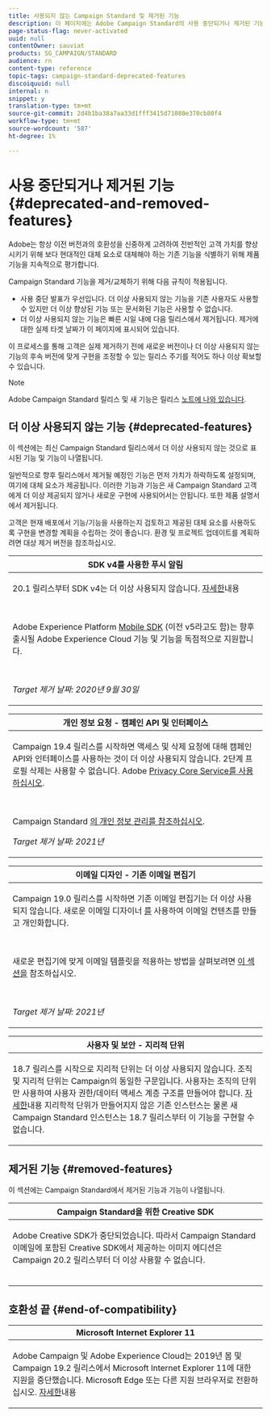 ```yaml
---
title: 사용되지 않는 Campaign Standard 및 제거된 기능
description: 이 페이지에는 Adobe Campaign Standard의 사용 중단되거나 제거된 기능이 나열됩니다.
page-status-flag: never-activated
uuid: null
contentOwner: sauviat
products: SG_CAMPAIGN/STANDARD
audience: rn
content-type: reference
topic-tags: campaign-standard-deprecated-features
discoiquuid: null
internal: n
snippet: y
translation-type: tm+mt
source-git-commit: 2d4b1ba38a7aa33d1fff3415d71080e370cb80f4
workflow-type: tm+mt
source-wordcount: '587'
ht-degree: 1%

---
```



# 사용 중단되거나 제거된 기능 {#deprecated-and-removed-features}

Adobe는 항상 이전 버전과의 호환성을 신중하게 고려하여 전반적인 고객 가치를 향상시키기 위해 보다 현대적인 대체 요소로 대체해야 하는 기존 기능을 식별하기 위해 제품 기능을 지속적으로 평가합니다.

Campaign Standard 기능을 제거/교체하기 위해 다음 규칙이 적용됩니다.

* 사용 중단 발표가 우선입니다. 더 이상 사용되지 않는 기능을 기존 사용자도 사용할 수 있지만 더 이상 향상된 기능 또는 문서화된 기능은 사용할 수 없습니다.
* 더 이상 사용되지 않는 기능은 빠른 시일 내에 다음 릴리스에서 제거됩니다. 제거에 대한 실제 타겟 날짜가 이 페이지에 표시되어 있습니다.

이 프로세스를 통해 고객은 실제 제거하기 전에 새로운 버전이나 더 이상 사용되지 않는 기능의 후속 버전에 맞게 구현을 조정할 수 있는 릴리스 주기를 적어도 하나 이상 확보할 수 있습니다.

>[!NOTE]
>Adobe Campaign Standard 릴리스 및 새 기능은 릴리스 [노트에 나와 있습니다](../../rn/using/release-notes.md).


## 더 이상 사용되지 않는 기능 {#deprecated-features}

이 섹션에는 최신 Campaign Standard 릴리스에서 더 이상 사용되지 않는 것으로 표시된 기능 및 기능이 나열됩니다.

일반적으로 향후 릴리스에서 제거될 예정인 기능은 먼저 가치가 하락하도록 설정되며, 여기에 대체 요소가 제공됩니다. 이러한 기능과 기능은 새 Campaign Standard 고객에게 더 이상 제공되지 않거나 새로운 구현에 사용되어서는 안됩니다. 또한 제품 설명서에서 제거됩니다.

고객은 현재 배포에서 기능/기능을 사용하는지 검토하고 제공된 대체 요소를 사용하도록 구현을 변경할 계획을 수립하는 것이 좋습니다. 환경 및 프로젝트 업데이트를 계획하려면 대상 제거 버전을 참조하십시오.

<table> 
 <thead> 
  <tr> 
   <th> <strong>SDK v4를 사용한 푸시 알림</strong><br /> </th> 
  </tr> 
 </thead> 
 <tbody> 
  <tr> 
   <td> <p> 20.1 릴리스부터 SDK v4는 더 이상 사용되지 않습니다. <a href="https://aep-sdks.gitbook.io/docs/version-4-sdk-end-of-support-faq">자세한</a>내용</p><br/>
   <p>Adobe Experience Platform <a href="https://aep-sdks.gitbook.io/docs/">Mobile SDK</a> (이전 v5라고도 함)는 향후 출시될 Adobe Experience Cloud 기능 및 기능을 독점적으로 지원합니다.</p></br>
     <p>
     <em>Target 제거 날짜: 2020년 9월 30일</em></p>
     </td> 
  </tr> 
 </tbody> 
</table>
<table> 
 <thead> 
  <tr> 
   <th> <strong>개인 정보 요청 - 캠페인 API 및 인터페이스</strong><br /> </th> 
  </tr> 
 </thead> 
 <tbody> 
  <tr> 
   <td> <p>Campaign 19.4 릴리스를 시작하면 액세스 및 삭제 요청에 대해 캠페인 API와 인터페이스를 사용하는 것이 더 이상 사용되지 않습니다. 2단계 프로필 삭제는 사용할 수 없습니다. Adobe <a href="https://www.adobe.io/apis/experiencecloud/gdpr.html">Privacy Core Service를 사용하십시오</a>.</p></br>
   <p>Campaign Standard <a href="https://helpx.adobe.com/campaign/kb/acs-privacy.html">의 개인 정보 관리를 참조하십시오</a>.</p>
  <p> 
  <em>Target 제거 날짜: 2021년</em></p>
   </td> 
  </tr> 
 </tbody> 
</table>

<table> 
 <thead> 
  <tr> 
   <th> <strong>이메일 디자인 - 기존 이메일 편집기</strong><br /> </th> 
  </tr> 
 </thead> 
 <tbody> 
  <tr> 
   <td> <p>Campaign 19.0 릴리스를 시작하면 기존 이메일 편집기는 더 이상 사용되지 않습니다. 새로운 이메일 디자이너 <a href="https://docs.adobe.com/content/help/en/campaign-standard/using/designing-content/designing-content-in-adobe-campaign.html">를</a> 사용하여 이메일 컨텐츠를 만들고 개인화합니다. </p></br>
   <p>새로운 편집기에 맞게 이메일 템플릿을 적용하는 방법을 살펴보려면 <a href="https://docs.adobe.com/content/help/en/campaign-standard/using/designing-content/building-email-content/using-existing-content.html">이 섹션을</a> 참조하십시오.</p></br>
  <p> 
  <em>Target 제거 날짜: 2021년</em></p>
   </td> 
  </tr> 
 </tbody> 
</table>

<table> 
 <thead> 
  <tr> 
   <th> <strong>사용자 및 보안 - 지리적 단위</strong><br /> </th> 
  </tr> 
 </thead> 
 <tbody> 
  <tr> 
   <td> <p>18.7 릴리스를 시작으로 지리적 단위는 더 이상 사용되지 않습니다. 조직 및 지리적 단위는 Campaign의 동일한 구문입니다. 사용자는 조직의 단위만 사용하여 사용자 권한/데이터 액세스 계층 구조를 만들어야 합니다. <a href="https://helpx.adobe.com/campaign/standard/administration/using/organizational-units.html">자세한</a>내용 지리학적 단위가 만들어지지 않은 기존 인스턴스는 물론 새 Campaign Standard 인스턴스는 18.7 릴리스부터 이 기능을 구현할 수 없습니다.</p>
   </td> 
  </tr> 
 </tbody> 
</table>

## 제거된 기능 {#removed-features}

이 섹션에는 Campaign Standard에서 제거된 기능과 기능이 나열됩니다.

<table> 
 <thead> 
  <tr> 
   <th> <strong>Campaign Standard을 위한 Creative SDK</strong><br /> </th> 
  </tr> 
 </thead> 
 <tbody> 
  <tr> 
   <td> <p>Adobe Creative SDK가 중단되었습니다. 따라서 Campaign Standard 이메일에 포함된 Creative SDK에서 제공하는 이미지 에디션은 Campaign 20.2 릴리스부터 더 이상 사용할 수 없습니다.</p></br>
   </td> 
  </tr> 
 </tbody> 
</table>

## 호환성 끝 {#end-of-compatibility}

<table> 
 <thead> 
  <tr> 
   <th> <strong>Microsoft Internet Explorer 11</strong><br /> </th> 
  </tr> 
 </thead> 
 <tbody> 
  <tr> 
   <td> <p>Adobe Campaign 및 Adobe Experience Cloud는 2019년 봄 및 Campaign 19.2 릴리스에서 Microsoft Internet Explorer 11에 대한 지원을 중단했습니다. Microsoft Edge 또는 다른 지원 브라우저로 전환하십시오. <a href="https://docs.adobe.com/content/help/en/campaign-standard/using/administrating/about-configuration-guidelines.html#compatible-browsers">자세한</a>내용</p>
   </td> 
  </tr> 
 </tbody> 
</table>
